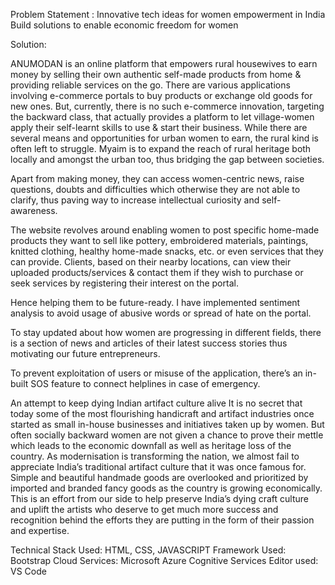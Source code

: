 Problem Statement : Innovative tech ideas for women empowerment in India
                    Build solutions to enable economic freedom for women

Solution: 

ANUMODAN is an online platform that empowers rural housewives to earn money by selling their own authentic self-made products from home & providing reliable services on the go. There are various applications involving e-commerce portals to buy products or exchange old goods for new ones. But, currently, there is no such e-commerce innovation, targeting the backward class, that actually provides a platform to let village-women apply their self-learnt skills to use & start their business. While there are several means and opportunities for urban women to earn, the rural kind is often left to struggle. Myaim is to expand the reach of rural heritage both locally and amongst the urban too, thus bridging the gap between societies.


Apart from making money, they can access women-centric news, raise questions, doubts and difficulties which otherwise they are not able to clarify, thus paving way to increase intellectual curiosity and self-awareness.

The website revolves around enabling women to post specific home-made products they want to sell like pottery, embroidered materials, paintings, knitted clothing, healthy home-made snacks, etc. or even services that they can provide. Clients, based on their nearby locations, can view their uploaded products/services & contact them if they wish to purchase or seek services by registering their interest on the portal.

Hence helping them to be future-ready.
I have implemented sentiment analysis to avoid usage of abusive words or spread of hate on the portal.

To stay updated about how women are progressing in different fields, there is a section of news and articles of their latest success stories thus motivating our future entrepreneurs.

To prevent exploitation of users or misuse of the application, there’s an in-built SOS feature to connect helplines in case of emergency.


An attempt to keep dying Indian artifact culture alive
It is no secret that today some of the most flourishing handicraft and artifact industries once started as small in-house businesses and initiatives taken up by women. But often socially backward women are not given a chance to prove their mettle which leads to the economic downfall as well as heritage loss of the country. As modernisation is transforming the nation, we almost fail to appreciate India’s traditional artifact culture that it was once famous for. Simple and beautiful handmade goods are overlooked and prioritized by imported and branded fancy goods as the country is growing economically. This is an effort from our side to help preserve India’s dying craft culture and uplift the artists who deserve to get much more success and recognition behind the efforts they are putting in the form of their passion and expertise.




Technical Stack Used: HTML, CSS, JAVASCRIPT
Framework Used: Bootstrap
Cloud Services: Microsoft Azure Cognitive Services
Editor used: VS Code


